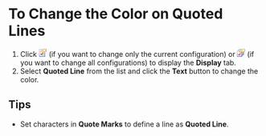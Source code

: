 # To Change the Color on Quoted Lines

1. Click ![Properties for Current Configuration](../../images/properties.gif)
(if you want to change only the current configuration) or
![Properties for All Configuration](../../images/allproperties.gif)
(if you want to change all configurations) to display
the **Display** tab.
2. Select **Quoted Line** from the list and click the **Text** button
to change the color.

## Tips

- Set characters in **Quote Marks** to define a line as **Quoted Line**.
